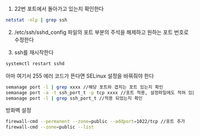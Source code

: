 1. 22번 포트에서 돌아가고 있는지 확인한다
``` sh
netstat -nlp | grep ssh
```

2.  /etc/ssh/sshd_config 파일의 포트 부분의 주석을 해제하고 원하는 포트 번호로 수정한다

3. ssh를 재시작한다
``` sh
systemctl restart sshd
```

아마 여기서 255 에러 코드가 뜬다면 SELinux 설정을 바꿔줘야 한다

``` sh
semanage port -l | grep xxxx //해당 포트와 겹치는 포트 있는지 확인
semanage port -a -t ssh_port_t -p tcp xxxx //포트 적용, 설정파일에도 적혀 있음
semanage port -l | grep ssh_port_t //적용 되었는지 확인
```

방화벽 설정
``` sh 
firewall-cmd --permanent --zone=public --addport=1022/tcp //포트 추가
firewall-cmd --zone=public --list
```